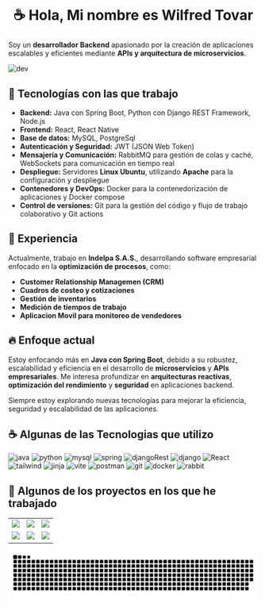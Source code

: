 <h1  align="center">☕ <b>Hola, Mi nombre es Wilfred Tovar</b></h1>
<h3 align="center"></h3>

Soy un **desarrollador  Backend** apasionado por la creación de aplicaciones escalables y eficientes mediante **APIs y arquitectura de microservicios**.  

![dev](https://github.com/user-attachments/assets/e988c53f-5c83-48bd-8bbc-d59369d28e48)

## 🚀 Tecnologías con las que trabajo  
- **Backend:** Java con Spring Boot, Python con Django REST Framework, Node.js
- **Frontend:** React, React Native
- **Base de datos:** MySQL, PostgreSql
- **Autenticación y Seguridad:** JWT (JSON Web Token)  
- **Mensajería y Comunicación:** RabbitMQ para gestión de colas y caché, WebSockets para comunicación en tiempo real  
- **Despliegue:** Servidores **Linux Ubuntu**, utilizando **Apache** para la configuración y despliegue
- **Contenedores y DevOps:** Docker para la contenedorización de aplicaciones y Docker compose
- **Control de versiones:** Git para la gestión del código y flujo de trabajo colaborativo y Git actions 

## 💼 Experiencia  
Actualmente, trabajo en **Indelpa S.A.S.**, desarrollando software empresarial enfocado en la **optimización de procesos**, como:  
- **Customer Relationship Managemen (CRM)**  
- **Cuadros de costeo y cotizaciones**  
- **Gestión de inventarios**  
- **Medición de tiempos de trabajo**  
- **Aplicacion Movil para monitoreo de vendedores** 

## 🔥 Enfoque actual  
Estoy enfocando más en **Java con Spring Boot**, debido a su robustez, escalabilidad y eficiencia en el desarrollo de **microservicios** y **APIs empresariales**. Me interesa profundizar en **arquitecturas reactivas**, **optimización del rendimiento** y **seguridad** en aplicaciones backend.  

Siempre estoy explorando nuevas tecnologías para mejorar la eficiencia, seguridad y escalabilidad de las aplicaciones.  

## ☕ Algunas de las Tecnologias que utilizo
<div>
  <img  alt="java" src ="https://img.shields.io/badge/Java-ED8B00?style=for-the-badge&logo=java&logoColor=white"/>
  <img  alt="python" src ="https://img.shields.io/badge/Python-14354C?style=for-the-badge&logo=python&logoColor=white"/>
  <img  alt="mysql" src ="https://img.shields.io/badge/mysql-4479A1.svg?style=for-the-badge&logo=mysql&logoColor=white"/>
  
  <img  alt="spring" src ="https://img.shields.io/badge/Spring-6DB33F?style=for-the-badge&logo=spring&logoColor=white"/>
  <img  alt="djangoRest" src ="https://img.shields.io/badge/DJANGO-REST-ff1709?style=for-the-badge&logo=django&logoColor=white&color=ff1709&labelColor=gray"/>
  <img  alt="django" src ="https://img.shields.io/badge/django-%23092E20.svg?style=for-the-badge&logo=django&logoColor=white"/>
  
  <img  alt="React" src="https://img.shields.io/badge/react-%2320232a.svg?style=for-the-badge&logo=react&logoColor=%2361DAFB"/>
  <img  alt="tailwind" src="https://img.shields.io/badge/Tailwind_CSS-38B2AC?style=for-the-badge&logo=tailwind-css&logoColor=white"/>
  <img  alt="jinja" src ="https://img.shields.io/badge/jinja-white.svg?style=for-the-badge&logo=jinja&logoColor=black"/>
  <img  alt="vite" src ="https://img.shields.io/badge/vite-%23646CFF.svg?style=for-the-badge&logo=vite&logoColor=white"/>
  <img  alt="postman" src="https://img.shields.io/badge/Postman-FF6C37?style=for-the-badge&logo=postman&logoColor=white"/>
  <img  alt="git" src="https://img.shields.io/badge/git-%23F05033.svg?style=for-the-badge&logo=git&logoColor=white"/>
  <img  alt="docker" src="https://img.shields.io/badge/docker-%230db7ed.svg?style=for-the-badge&logo=docker&logoColor=white"/>
  <img  alt="rabbit" src="https://img.shields.io/badge/Rabbitmq-FF6600?style=for-the-badge&logo=rabbitmq&logoColor=white"/>
</div>

## 🌱 Algunos de los proyectos en los que he trabajado
<table style="width:100%">
  <tr>
    <td>
      <a>
        <img src="https://github.com/user-attachments/assets/77d26df6-27a5-4c5e-9aa3-05bc066a9884">
      </a>
    </td>
    <td>
      <a>
        <img src="https://github.com/user-attachments/assets/10ac3e12-8773-41de-be39-639cc6b2d649">
      </a>
    </td>
    <td>
      <a>
        <img src="https://github.com/user-attachments/assets/4c06fe4b-8acc-4c4d-98ab-bd977db2a94e">
      </a>
    </td>
  </tr>
  <tr>
    <td>
      <a>
        <img src="https://github.com/user-attachments/assets/34218e2d-8dfc-4317-9715-8042daf5d70e" />
      </a>
    </td>
    <td>
      <a>
        <img src="https://github.com/user-attachments/assets/abc0fbd4-9027-4373-ac41-c63b3913528c" />
      </a>
    </td>
    <td>
      <a>
        <img src="https://github.com/user-attachments/assets/7cb1321b-b371-4467-ae16-a0bad00bcf9e" />
      </a>
    </td>
  </tr>
</table>

<p align="center">
  <img  src="https://raw.githubusercontent.com/iscpatricio92/iscpatricio92/main/resources/img/github-contribution-grid-snake.svg"
    alt="iscpatricio92" />
</p>
